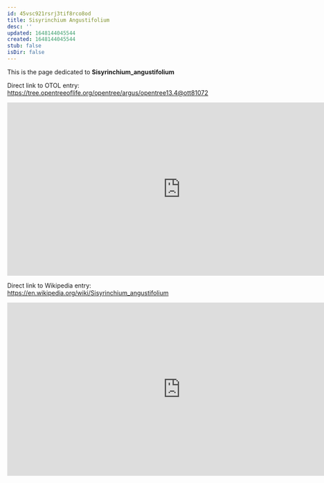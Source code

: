 ```yaml
---
id: 45vsc921rsrj3tif8rco8od
title: Sisyrinchium Angustifolium
desc: ''
updated: 1648144045544
created: 1648144045544
stub: false
isDir: false
---
```

This is the page dedicated to **Sisyrinchium_angustifolium**


Direct link to OTOL entry: https://tree.opentreeoflife.org/opentree/argus/opentree13.4@ott81072



<html>
    <body>
    <iframe src="https://tree.opentreeoflife.org/opentree/argus/opentree13.4@ott81072"
    width="800" height="400" frameborder="0" allowfullscreen> </iframe>
    </body>
</html>
    


Direct link to Wikipedia entry: https://en.wikipedia.org/wiki/Sisyrinchium_angustifolium



<html>
    <body>
    <iframe src="https://en.wikipedia.org/wiki/Sisyrinchium_angustifolium"
    width="800" height="400" frameborder="0" allowfullscreen> </iframe>
    </body>
</html>
    

